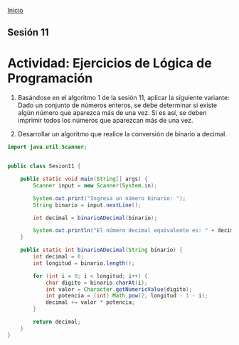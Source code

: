 <!-- No borrar o modificar -->
[Inicio](./index.md)

## Sesión 11 


<!-- Su documentación aquí -->
# Actividad: Ejercicios de Lógica de Programación

1. Basándose en el algoritmo 1 de la sesión 11, aplicar la siguiente variante: Dado un conjunto de números enteros, se debe determinar si existe algún número que aparezca más de una vez. Si es así, se deben imprimir todos los números que aparezcan más de una vez.

2. Desarrollar un algoritmo que realice la conversión de binario a decimal.


```java
import java.util.Scanner;


public class Sesion11 {

    public static void main(String[] args) {
        Scanner input = new Scanner(System.in);

        System.out.print("Ingresa un número binario: ");
        String binario = input.nextLine();

        int decimal = binarioADecimal(binario);

        System.out.println("El número decimal equivalente es: " + decimal);
    }

    public static int binarioADecimal(String binario) {
        int decimal = 0;
        int longitud = binario.length();

        for (int i = 0; i < longitud; i++) {
            char digito = binario.charAt(i);
            int valor = Character.getNumericValue(digito);
            int potencia = (int) Math.pow(2, longitud - 1 - i);
            decimal += valor * potencia;
        }

        return decimal;
    }
}
```





